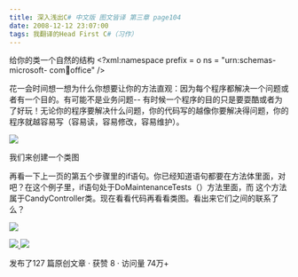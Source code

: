 ```yaml
---
title: 深入浅出C# 中文版 图文皆译 第三章 page104
date: 2008-12-12 23:07:00
tags: 我翻译的Head First C#（习作）
---
```

给你的类一个自然的结构  <?xml:namespace prefix = o ns = "urn:schemas-microsoft-
com:office:office" />

花一会时间想一想为什么你想要让你的方法直观：因为每个程序都解决一个问题或者有一个目的。有可能不是业务问题--
有时候一个程序的目的只是要耍酷或者为了好玩！无论你的程序要解决什么问题，你的代码写的越像你要解决得问题，你的程序就越容易写（容易读，容易修改，容易维护）。

![](https://p-blog.csdn.net/images/p_blog_csdn_net/cuipengfei1/EntryImages/20081212/%E6%88%AA%E5%9B%BE00633647200528387981.jpg)

我们来创建一个类图

再看一下上一页的第五个步骤里的if语句。你已经知道语句都要在方法体里面，对吧？在这个例子里，if语句处于DoMaintenanceTests（）方法里面，而
这个方法属于CandyController类。现在看看代码再看看类图。看出来它们之间的联系了么？

![](https://p-blog.csdn.net/images/p_blog_csdn_net/cuipengfei1/EntryImages/20081212/%E6%88%AA%E5%9B%BE01633647200529169216.jpg)



[ ![](https://profile.csdnimg.cn/5/2/5/3_cuipengfei1)
![](https://g.csdnimg.cn/static/user-reg-year/1x/11.png)
](https://blog.csdn.net/cuipengfei1)



发布了127 篇原创文章  ·  获赞 8  ·  访问量 74万+

